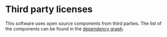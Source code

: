 # Third party licenses

This software uses open source components from third parties. The list of the components can be found in the [dependency graph](https://github.com/swiyu-admin-ch/didresolver/network/dependencies).
